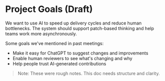 # Project Goals (Draft)

We want to use AI to speed up delivery cycles and reduce human bottlenecks. The system should support patch-based thinking and help teams work more asynchronously.

Some goals we've mentioned in past meetings:
- Make it easy for ChatGPT to suggest changes and improvements
- Enable human reviewers to see what's changing and why
- Help people trust AI-generated contributions

> Note: These were rough notes. This doc needs structure and clarity.

